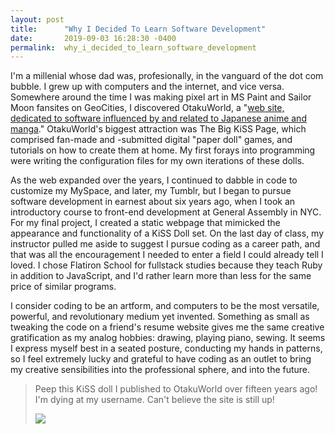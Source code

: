 ```yaml
---
layout: post
title:      "Why I Decided To Learn Software Development"
date:       2019-09-03 16:28:30 -0400
permalink:  why_i_decided_to_learn_software_development
---
```



	
I'm a millenial whose dad was, profesionally, in the vanguard of the dot com bubble. I grew up with computers and the internet, and vice versa. Somewhere around the time I was making pixel art in MS Paint and Sailor Moon fansites on GeoCities, I discovered OtakuWorld, a "[web site, dedicated to software influenced by and related to Japanese anime and manga](http://https://otakuworld.com/)." OtakuWorld's biggest attraction was The Big KiSS Page, which comprised fan-made and -submitted digital "paper doll" games, and tutorials on how to create them at home. My first forays into programming were writing the configuration files for my own iterations of these dolls.

As the web expanded over the years, I continued to dabble in code to customize my MySpace, and later, my Tumblr, but I began to pursue software development in earnest about six years ago, when I took an introductory course to front-end development at General Assembly in NYC. For my final project, I created a static webpage that mimicked the appearance and functionality of a KiSS Doll set. On the last day of class, my instructor pulled me aside to suggest I pursue coding as a career path, and that was all the encouragement I needed to enter a field I could already tell I loved. I chose Flatiron School for fullstack studies because they teach Ruby in addition to JavaScript, and I'd rather learn more than less for the same price of similar programs.

I consider coding to be an artform, and computers to be the most versatile, powerful, and revolutionary medium yet invented. Something as small as tweaking the code on a friend's resume website gives me the same creative gratification as my analog hobbies: drawing, playing piano, sewing. It seems I express myself best in a seated posture, conducting my hands in patterns, so I feel extremely lucky and grateful to have coding as an outlet to bring my creative sensibilities into the professional sphere, and into the future.

> Peep this KiSS doll I published to OtakuWorld over fifteen years ago! I'm dying at my username. Can't believe the site is still up!
> 
>   [![](https://i.imgur.com/m9zSCrG.png)](https://otakuworld.com/index.html?/kiss/dolls/?/kiss/dolls/pages/c/candi.htm)


